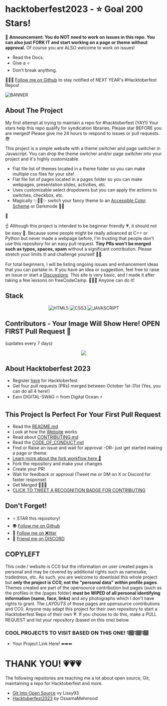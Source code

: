 # hacktoberfest2023 - ⭐ Goal 200 Stars!

📢 **Announcement: You do NOT need to work on issues in this repo. You can also just FORK IT and start working on a page or theme without approval.** Of course you are ALSO welcome to work on issues!
* Read the Docs.
* Give a ⭐
* Don't break anything.

🥳👉🏽 [Follow me on Github](https://github.com/omicreativedev) to stay notified of NEXT YEAR's #Hacktoberfest Repos!

![BANNER](https://repository-images.githubusercontent.com/701103132/df77a062-b115-4b01-8c8e-a5d7d9ebd6c7)

## About The Project

My first attempt at trying to maintain a repo for #hacktoberfest (YAY!)
Your stars help this repo qualify for syndication libraries. Please star BEFORE you are merged!
Please give me 24 hours to respond to issues or pull requests. 😎

This project is a simple website with a theme switcher and page switcher in Javascript. You can drop the theme switcher and/or page switcher into your project and it's highly customizable.
* Flat file list of themes located in a theme folder so you can make multiple css files for your site!
* Flat file list of pages located in a pages folder so you can make webpages, presentation slides, activities, etc.
* Uses customizable select dropdowns but you can apply the actions to switches, checkbox, etc.
* Magically ✨🧙‍♂️✨ switch your fancy theme to an <a href="https://venngage.com/blog/accessible-colors/">Accessible Color Scheme</a> or Darkmode 🐱‍👤

🤩

☝ Although this project is intended to be beginner friendly 💗, it should not be easy 🚫. Because some people might be really advanced at C++ or Python but never made a webpage before, I'm trusting that people don't use this repository for an easy pull request. **Tiny PRs won't be merged such as typos, spaces, spam** without a significant contribution. Please stretch your limits 🤓 and challenge yourself 💪🏽.

For total beginners, I will be listing ongoing issues and enhancement ideas that you can partake in. If you have an idea or suggestion, feel free to raise an issue or start a  [Discussions](https://github.com/omicreativedev/hacktoberfest2023/discussions). This site is very basic, and I made it after taking a few lessons on freeCodeCamp. 💖💖💖 Anyone can do it!

## Stack
<div align="center">
<img src="https://img.shields.io/badge/html5-%23E34F26.svg?style=for-the-badge&logo=html5&logoColor=white" alt="HTML5">
<img src="https://img.shields.io/badge/css3-%231572B6.svg?style=for-the-badge&logo=css3&logoColor=white" alt="CSS3">
<img src="https://img.shields.io/badge/javascript-%23323330.svg?style=for-the-badge&logo=javascript&logoColor=%23F7DF1E" alt="JAVASCRIPT">
</div>

## Contributors - Your Image Will Show Here! OPEN FIRST Pull Request 🎉
(updates every 7 days)
<div align="center">
<a href="https://github.com/omicreativedev/hacktoberfest2023/graphs/contributors">
<!-- <img src="https://contrib.rocks/image?repo=omicreativedev/hacktoberfest2023"> -->
 <img src="https://readme-contributors.now.sh/omicreativedev/hacktoberfest2023?width=500&spacing=2">
</a>
</div>

## About Hacktoberfest 2023

* Register [here](https://hacktoberfest.digitalocean.com) for Hacktoberfest 
* Get four pull requests (PRs) merged between October 1st-31st (Yes, you can do all 4 here!)
* Earn DIGITAL-SWAG 🔥 from Digital Ocean ⚡

## This Project Is Perfect For Your First Pull Request

* Read the [README.md](https://github.com/omicreativedev/hacktoberfest2023/blob/main/README.md)
* Look at how the [Website](https://omicreativedev.github.io/hacktoberfest2023/) works
* Read about [CONTRIBUTING.md](https://github.com/omicreativedev/hacktoberfest2023/blob/main/CONTRIBUTING.md)
* Read the [CODE_OF_CONDUCT.md](https://github.com/omicreativedev/hacktoberfest2023/blob/main/CODE_OF_CONDUCT.md)
* Find or Raise an issue and wait for approval -OR- just get started making a page or theme.
* [Learn more about the fork workflow here 🏹](https://reflectoring.io/github-fork-and-pull/)
* Fork the repository and make your changes
* Create your PR!
* Wait for feedback or approval (Tweet me or DM on X or Discord for faster response)
* Get Merged 🎉🎈🥳
* [CLICK TO TWEET A RECOGNITION BADGE FOR CONTRIBUTING](https://twitter.com/intent/tweet?text=https%3A%2F%2Fomicreativedev.github.io%2Fhacktoberfest2023%2Fpages%2Fthankyou.html%0A%F0%9F%8E%88%F0%9F%A5%B3%20I%20just%20merged%20an%20%23opensource%20PR%20for%20%23Hacktoberfest%20)

## Don't Forget!
* ⭐ STAR this repository!
* 👽 [Follow me on Github](https://github.com/omicreativedev)
* 🐤 [Follow me on ❌itter](https://twitter.com/omicreativedev)
* 👾 [Friend me on DISCORD](https://discord.gg/DWFRBv3JEy)

## COPYLEFT
This code / website is CC0 but the information on user created pages is personal and may be covered by additional rights such as namesake, tradedress, etc. As such, you are welcome to download this whole project but **only the project is CC0, not the "personal data" _within_ profile pages**. Themes created are part of the opensource contribution but pages (such as the profiles in the /pages folder) **must be WIPED of all personal identifying information (name, face, links)** and any photographs which I don't have rights to grant. The _LAYOUTS_ of those pages are opensource contributions and CC0. Anyone may adapt this project for their own repository to start a Hacktoberfest Repo of their own 💗. If you choose to do this, make a PULL REQUEST and list your repository (based on this one) below.

### COOL PROJECTS TO VISIT BASED ON THIS ONE! 👇🏽👇🏽👇🏽
* Your Project Link Here! ⬅⬅⬅

# THANK YOU! 💗💗💗
The following repsitories are teaching me a lot about open source, Git, maintaining a repo for Hacktoberfest and more. 
* [Git Into Open Source](https://github.com/Lissy93/git-into-open-source/tree/main) vy Lissy93
* [Hacktoberfest2023](https://github.com/ossamamehmood/Hacktoberfest2023) by OssamaMehmood



